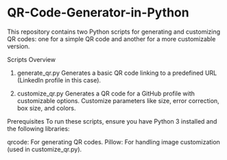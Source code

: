 # QR-Code-Generator-in-Python
This repository contains two Python scripts for generating and customizing QR codes: one for a simple QR code and another for a more customizable version.

Scripts Overview
1. generate_qr.py
Generates a basic QR code linking to a predefined URL (LinkedIn profile in this case).

2. customize_qr.py
Generates a QR code for a GitHub profile with customizable options.
Customize parameters like size, error correction, box size, and colors.

Prerequisites
To run these scripts, ensure you have Python 3 installed and the following libraries:

qrcode: For generating QR codes.
Pillow: For handling image customization (used in customize_qr.py).
